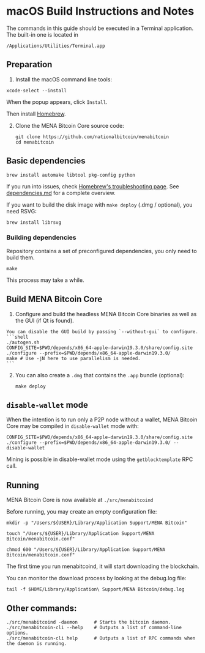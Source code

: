 # macOS Build Instructions and Notes

The commands in this guide should be executed in a Terminal application.
The built-in one is located in
```
/Applications/Utilities/Terminal.app
```

## Preparation

1. Install the macOS command line tools:

```shell
xcode-select --install
```

When the popup appears, click `Install`.

Then install [Homebrew](https://brew.sh).

2. Clone the MENA Bitcoin Core source code:
    ```shell
    git clone https://github.com/nationalbitcoin/menabitcoin
    cd menabitcoin
    ```

## Basic dependencies
```shell
brew install automake libtool pkg-config python
```

If you run into issues, check [Homebrew's troubleshooting page](https://docs.brew.sh/Troubleshooting).
See [dependencies.md](dependencies.md) for a complete overview.

If you want to build the disk image with `make deploy` (.dmg / optional), you need RSVG:
```shell
brew install librsvg
```
### Building dependencies

Repository contains a set of preconfigured dependencies, you only need to build them.

```cd depends
make
```

This process may take a while.

## Build MENA Bitcoin Core

1.    Configure and build the headless MENA Bitcoin Core binaries as well as the GUI (if Qt is found).

    You can disable the GUI build by passing `--without-gui` to configure.
    ```shell
    ./autogen.sh
    CONFIG_SITE=$PWD/depends/x86_64-apple-darwin19.3.0/share/config.site ./configure --prefix=$PWD/depends/x86_64-apple-darwin19.3.0/
    make # Use -jN here to use parallelism is needed.
    ```

2.  You can also create a  `.dmg` that contains the `.app` bundle (optional):
    ```shell
    make deploy
    ```

## `disable-wallet` mode
When the intention is to run only a P2P node without a wallet, MENA Bitcoin Core may be
compiled in `disable-wallet` mode with:
```shell
CONFIG_SITE=$PWD/depends/x86_64-apple-darwin19.3.0/share/config.site ./configure --prefix=$PWD/depends/x86_64-apple-darwin19.3.0/ --disable-wallet
```

Mining is possible in disable-wallet mode using the `getblocktemplate` RPC call.

## Running
MENA Bitcoin Core is now available at `./src/menabitcoind`

Before running, you may create an empty configuration file:
```shell
mkdir -p "/Users/${USER}/Library/Application Support/MENA Bitcoin"

touch "/Users/${USER}/Library/Application Support/MENA Bitcoin/menabitcoin.conf"

chmod 600 "/Users/${USER}/Library/Application Support/MENA Bitcoin/menabitcoin.conf"
```

The first time you run menabitcoind, it will start downloading the blockchain. 

You can monitor the download process by looking at the debug.log file:
```shell
tail -f $HOME/Library/Application\ Support/MENA Bitcoin/debug.log
```

## Other commands:
```shell
./src/menabitcoind -daemon      # Starts the bitcoin daemon.
./src/menabitcoin-cli --help    # Outputs a list of command-line options.
./src/menabitcoin-cli help      # Outputs a list of RPC commands when the daemon is running.
```
